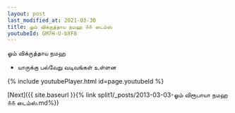 ```yaml
---
layout: post
last_modified_at: 2021-03-30
title: ஓம் விக்ருத்தாய நமஹ ௧௧ டைம்ஸ்
youtubeId: GM7H-U-bXF8
---
```

 
 
 ஓம் விக்ருத்தாய நமஹ  
 
 -  யாருக்கு பல்வேறு வடிவங்கள் உள்ளன 
 
  
 
  
 
 
 
 
 
 


{% include youtubePlayer.html id=page.youtubeId %}
 
[Next]({{ site.baseurl }}{% link  split1/_posts/2013-03-03-ஓம் விரூபாயா நமஹ ௧௧ டைம்ஸ்.md%})
 
